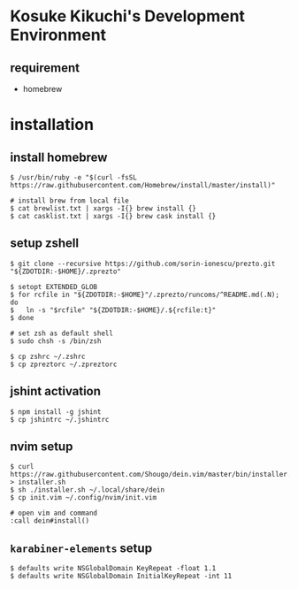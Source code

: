 # Kosuke Kikuchi's Development Environment

## requirement
* homebrew

# installation
## install homebrew
```
$ /usr/bin/ruby -e "$(curl -fsSL https://raw.githubusercontent.com/Homebrew/install/master/install)"

# install brew from local file
$ cat brewlist.txt | xargs -I{} brew install {}
$ cat casklist.txt | xargs -I{} brew cask install {}
``` 

## setup zshell
```
$ git clone --recursive https://github.com/sorin-ionescu/prezto.git "${ZDOTDIR:-$HOME}/.zprezto"

$ setopt EXTENDED_GLOB
$ for rcfile in "${ZDOTDIR:-$HOME}"/.zprezto/runcoms/^README.md(.N); do
$   ln -s "$rcfile" "${ZDOTDIR:-$HOME}/.${rcfile:t}"
$ done

# set zsh as default shell
$ sudo chsh -s /bin/zsh

$ cp zshrc ~/.zshrc
$ cp zpreztorc ~/.zpreztorc
``` 

## jshint activation
```
$ npm install -g jshint
$ cp jshintrc ~/.jshintrc
```

## nvim setup
``` 
$ curl https://raw.githubusercontent.com/Shougo/dein.vim/master/bin/installer.sh > installer.sh
$ sh ./installer.sh ~/.local/share/dein
$ cp init.vim ~/.config/nvim/init.vim

# open vim and command
:call dein#install()
```

## `karabiner-elements` setup
```
$ defaults write NSGlobalDomain KeyRepeat -float 1.1
$ defaults write NSGlobalDomain InitialKeyRepeat -int 11
